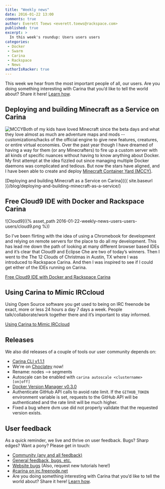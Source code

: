 ```yaml
---
title: "Weekly news"
date: 2016-01-22 13:00
comments: true
author: Everett Toews <everett.toews@rackspace.com>
published: true
excerpt: >
  In this week's roundup: Users users users
categories:
 - Docker
 - Swarm
 - Carina
 - Rackspace
 - News
authorIsRacker: true
---
```


This week we hear from the most important people of all, our users. Are you doing something interesting with Carina that you’d like to tell the world about? Share it here! <a href="https://github.com/getcarina/getcarina.com/blob/master/CONTRIBUTING.md">Learn how</a>.

## Deploying and building Minecraft as a Service on Carina

<img class="right" style="max-height: 50; width: auto;"  src="{% asset_path 2016-01-17-deploying-and-building-minecraft-as-a-service/mccy-deployment.svg %}" alt="MCCY"/>Both of my kids have loved Minecraft since the beta days and what they love almost as much are adventure maps and mods -- customizations/hacks of the official engine to give new features, creatures, or entire virtual economies. Over the past year though I have dreamed of having a way for them (or any Minecrafters) to fire up a custom server with all kinds of specific nuances without having to know anything about Docker. My first attempt at the idea fizzled out since managing multiple Docker daemons was complicated and tedious. But now the stars have aligned, and I have been able to create and deploy [Minecraft Container Yard (MCCY)](https://github.com/itzg/minecraft-container-yard).

[Deploying and building Minecraft as a Service on Carina]({{ site.baseurl }}/blog/deploying-and-building-minecraft-as-a-service/)

## Free Cloud9 IDE with Docker and Rackspace Carina

![Cloud9]({% asset_path 2016-01-22-weekly-news-users-users-users/cloud9.png %})

So I’ve been flirting with the idea of using a Chromebook for development and relying on remote servers for the place to do all my development. This has lead me down the path of looking at many different browser based IDEs and it’s clear that Cloud9 and Eclipse Che are two of today’s winners. Then I went to the The 12 Clouds of Christmas in Austin, TX where I was introduced to Rackspace Carina. And then I was inspired to see if I could get either of the IDEs running on Carina.

[Free Cloud9 IDE with Docker and Rackspace Carina](http://continuousfailure.com/post/carina_cloud9/)

## Using Carina to Mimic IRCcloud

Using Open Source software you get used to being on IRC freenode be exact, more or less 24 hours a day 7 days a week. People talk/collaborate/work together there and it’s important to stay informed.

[Using Carina to Mimic IRCcloud](http://jjasghar.github.io/blog/2015/11/15/using-carina-to-mimic-irccloud/)

## Releases

We also did releases of a couple of tools our user community depends on:

* [Carina CLI v1.1.1](https://github.com/getcarina/carina/blob/master/README.md)
 * We're on [Choclatey](https://chocolatey.org/) now!
 * Rename: nodes --> segments
 * Autoscale can be enabled with `carina autoscale <clustername> [on|off]`
* [Docker Version Manager v0.3.0](https://github.com/getcarina/dvm/blob/master/README.md)
 * Authenticate GitHub API calls to avoid rate limit. If the `GITHUB_TOKEN` environment variable is set, requests to the GitHub API will be authenticated and the rate limit will be much higher.
 * Fixed a bug where dvm use did not properly validate that the requested version exists.

## User feedback

As a quick reminder, we live and thrive on user feedback. Bugs? Sharp edges? Want a pony? Please get in touch:

* [Community (any and all feedback)](https://community.getcarina.com/)
* [General feedback, bugs, etc.](https://github.com/getcarina/feedback)
* [Website bugs](https://github.com/getcarina/getcarina.com/issues) (Also, request new tutorials here!)
* [#carina on irc.freenode.net](https://botbot.me/freenode/carina/)
* Are you doing something interesting with Carina that you’d like to tell the world about? Share it here! <a href="https://github.com/getcarina/getcarina.com/blob/master/CONTRIBUTING.md">Learn how</a>.
